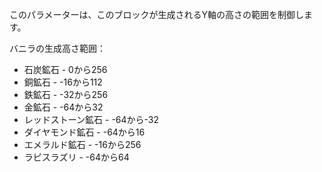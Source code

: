 このパラメーターは、このブロックが生成されるY軸の高さの範囲を制御します。

バニラの生成高さ範囲：
* 石炭鉱石 - 0から256
* 銅鉱石 - -16から112
* 鉄鉱石 - -32から256
* 金鉱石 - -64から32
* レッドストーン鉱石 - -64から-32
* ダイヤモンド鉱石 - -64から16
* エメラルド鉱石 - -16から256
* ラピスラズリ - -64から64